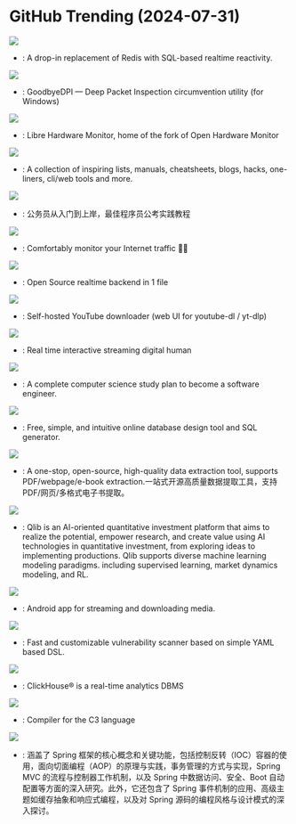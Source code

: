 # GitHub Trending (2024-07-31)

![](https://img.shields.io/badge/Go-New%2099-green?style=flat-square&logo=appveyor)
- [](https://github.comundefined): A drop-in replacement of Redis with SQL-based realtime reactivity.

![](https://img.shields.io/badge/C-New%20938-green?style=flat-square&logo=appveyor)
- [](https://github.comundefined): GoodbyeDPI — Deep Packet Inspection circumvention utility (for Windows)

![](https://img.shields.io/badge/C%23-New%20219-green?style=flat-square&logo=appveyor)
- [](https://github.comundefined): Libre Hardware Monitor, home of the fork of Open Hardware Monitor

![](https://img.shields.io/badge/none-New%20124-green?style=flat-square&logo=appveyor)
- [](https://github.comundefined): A collection of inspiring lists, manuals, cheatsheets, blogs, hacks, one-liners, cli/web tools and more.

![](https://img.shields.io/badge/none-New%20549-green?style=flat-square&logo=appveyor)
- [](https://github.comundefined): 公务员从入门到上岸，最佳程序员公考实践教程

![](https://img.shields.io/badge/Rust-New%20505-green?style=flat-square&logo=appveyor)
- [](https://github.comundefined): Comfortably monitor your Internet traffic 🕵️‍♂️

![](https://img.shields.io/badge/Go-New%2088-green?style=flat-square&logo=appveyor)
- [](https://github.comundefined): Open Source realtime backend in 1 file

![](https://img.shields.io/badge/Python-New%20199-green?style=flat-square&logo=appveyor)
- [](https://github.comundefined): Self-hosted YouTube downloader (web UI for youtube-dl / yt-dlp)

![](https://img.shields.io/badge/Python-New%20329-green?style=flat-square&logo=appveyor)
- [](https://github.comundefined): Real time interactive streaming digital human

![](https://img.shields.io/badge/none-New%20257-green?style=flat-square&logo=appveyor)
- [](https://github.comundefined): A complete computer science study plan to become a software engineer.

![](https://img.shields.io/badge/JavaScript-New%201-green?style=flat-square&logo=appveyor)
- [](https://github.comundefined): Free, simple, and intuitive online database design tool and SQL generator.

![](https://img.shields.io/badge/Python-New%20856-green?style=flat-square&logo=appveyor)
- [](https://github.comundefined): A one-stop, open-source, high-quality data extraction tool, supports PDF/webpage/e-book extraction.一站式开源高质量数据提取工具，支持PDF/网页/多格式电子书提取。

![](https://img.shields.io/badge/Python-New%2040-green?style=flat-square&logo=appveyor)
- [](https://github.comundefined): Qlib is an AI-oriented quantitative investment platform that aims to realize the potential, empower research, and create value using AI technologies in quantitative investment, from exploring ideas to implementing productions. Qlib supports diverse machine learning modeling paradigms. including supervised learning, market dynamics modeling, and RL.

![](https://img.shields.io/badge/Kotlin-New%2021-green?style=flat-square&logo=appveyor)
- [](https://github.comundefined): Android app for streaming and downloading media.

![](https://img.shields.io/badge/Go-New%2017-green?style=flat-square&logo=appveyor)
- [](https://github.comundefined): Fast and customizable vulnerability scanner based on simple YAML based DSL.

![](https://img.shields.io/badge/C%2B%2B-New%2070-green?style=flat-square&logo=appveyor)
- [](https://github.comundefined): ClickHouse® is a real-time analytics DBMS

![](https://img.shields.io/badge/C-New%20127-green?style=flat-square&logo=appveyor)
- [](https://github.comundefined): Compiler for the C3 language

![](https://img.shields.io/badge/Java-New%20139-green?style=flat-square&logo=appveyor)
- [](https://github.comundefined): 涵盖了 Spring 框架的核心概念和关键功能，包括控制反转（IOC）容器的使用，面向切面编程（AOP）的原理与实践，事务管理的方式与实现，Spring MVC 的流程与控制器工作机制，以及 Spring 中数据访问、安全、Boot 自动配置等方面的深入研究。此外，它还包含了 Spring 事件机制的应用、高级主题如缓存抽象和响应式编程，以及对 Spring 源码的编程风格与设计模式的深入探讨。

